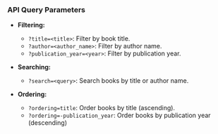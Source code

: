 ### API Query Parameters

- **Filtering:**
  - `?title=<title>`: Filter by book title.
  - `?author=<author_name>`: Filter by author name.
  - `?publication_year=<year>`: Filter by publication year.

- **Searching:**
  - `?search=<query>`: Search books by title or author name.

- **Ordering:**
  - `?ordering=title`: Order books by title (ascending).
  - `?ordering=-publication_year`: Order books by publication year (descending)
